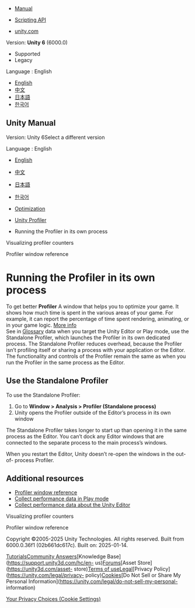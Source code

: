 [](https://docs.unity3d.com)

  * [Manual](../Manual/index.html)
  * [Scripting API](../ScriptReference/index.html)

  * [unity.com](https://unity.com/)

Version: **Unity 6** (6000.0)

  * Supported
  * Legacy

Language : English

  * [English](/Manual/profiler-standalone-process.html)
  * [中文](/cn/current/Manual/profiler-standalone-process.html)
  * [日本語](/ja/current/Manual/profiler-standalone-process.html)
  * [한국어](/kr/current/Manual/profiler-standalone-process.html)

[](https://docs.unity3d.com)

## Unity Manual

Version: Unity 6Select a different version

Language : English

  * [English](/Manual/profiler-standalone-process.html)
  * [中文](/cn/current/Manual/profiler-standalone-process.html)
  * [日本語](/ja/current/Manual/profiler-standalone-process.html)
  * [한국어](/kr/current/Manual/profiler-standalone-process.html)

  * [Optimization](analysis.html)
  * [Unity Profiler](Profiler.html)
  * Running the Profiler in its own process

[](profiler-creating-custom-counters.html)

Visualizing profiler counters

[](ProfilerWindow.html)

Profiler window reference

# Running the Profiler in its own process

To get better **Profiler** A window that helps you to optimize your game. It
shows how much time is spent in the various areas of your game. For example,
it can report the percentage of time spent rendering, animating, or in your
game logic. [More info](Profiler.html)  
See in [Glossary](Glossary.html#Profiler) data when you target the Unity
Editor or Play mode, use the Standalone Profiler, which launches the Profiler
in its own dedicated process. The Standalone Profiler reduces overhead,
because the Profiler isn’t profiling itself or sharing a process with your
application or the Editor. The functionality and controls of the Profiler
remain the same as when you run the Profiler in the same process as the
Editor.

## Use the Standalone Profiler

To use the Standalone Profiler:

  1. Go to **Window > Analysis > Profiler (Standalone process)**
  2. Unity opens the Profiler outside of the Editor’s process in its own window

The Standalone Profiler takes longer to start up than opening it in the same
process as the Editor. You can’t dock any Editor windows that are connected to
the separate process to the main process’s windows.

When you restart the Editor, Unity doesn’t re-open the windows in the out-of-
process Profiler.

## Additional resources

  * [Profiler window reference](ProfilerWindow.html)
  * [Collect performance data in Play mode](profiling-play-mode.html)
  * [Collect performance data about the Unity Editor](profiling-edit-mode.html)

[](profiler-creating-custom-counters.html)

Visualizing profiler counters

[](ProfilerWindow.html)

Profiler window reference

Copyright ©2005-2025 Unity Technologies. All rights reserved. Built from
6000.0.36f1 (02b661dc617c). Built on: 2025-01-14.

[Tutorials](https://learn.unity.com/)[Community
Answers](https://answers.unity3d.com)[Knowledge
Base](https://support.unity3d.com/hc/en-
us)[Forums](https://forum.unity3d.com)[Asset Store](https://unity3d.com/asset-
store)[Terms of
use](https://docs.unity3d.com/Manual/TermsOfUse.html)[Legal](https://unity.com/legal)[Privacy
Policy](https://unity.com/legal/privacy-
policy)[Cookies](https://unity.com/legal/cookie-policy)[Do Not Sell or Share
My Personal Information](https://unity.com/legal/do-not-sell-my-personal-
information)

[Your Privacy Choices (Cookie Settings)](javascript:void\(0\);)

